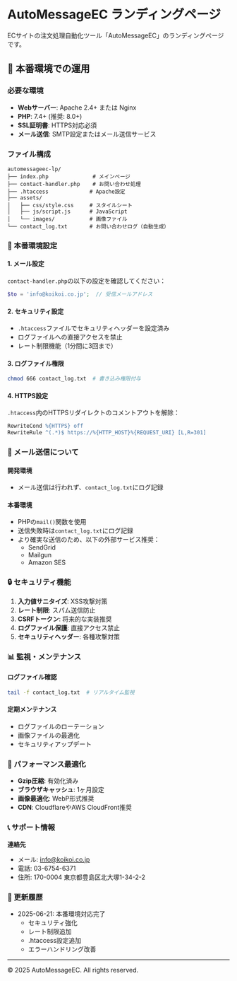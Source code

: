 # AutoMessageEC ランディングページ

ECサイトの注文処理自動化ツール「AutoMessageEC」のランディングページです。

## 🚀 本番環境での運用

### 必要な環境
- **Webサーバー**: Apache 2.4+ または Nginx
- **PHP**: 7.4+ (推奨: 8.0+)
- **SSL証明書**: HTTPS対応必須
- **メール送信**: SMTP設定またはメール送信サービス

### ファイル構成
```
automessageec-lp/
├── index.php              # メインページ
├── contact-handler.php    # お問い合わせ処理
├── .htaccess             # Apache設定
├── assets/
│   ├── css/style.css     # スタイルシート
│   ├── js/script.js      # JavaScript
│   └── images/           # 画像ファイル
└── contact_log.txt       # お問い合わせログ（自動生成）
```

### 🔧 本番環境設定

#### 1. メール設定
`contact-handler.php`の以下の設定を確認してください：

```php
$to = 'info@koikoi.co.jp';  // 受信メールアドレス
```

#### 2. セキュリティ設定
- `.htaccess`ファイルでセキュリティヘッダーを設定済み
- ログファイルへの直接アクセスを禁止
- レート制限機能（1分間に3回まで）

#### 3. ログファイル権限
```bash
chmod 666 contact_log.txt  # 書き込み権限付与
```

#### 4. HTTPS設定
`.htaccess`内のHTTPSリダイレクトのコメントアウトを解除：
```apache
RewriteCond %{HTTPS} off
RewriteRule ^(.*)$ https://%{HTTP_HOST}%{REQUEST_URI} [L,R=301]
```

### 📧 メール送信について

#### 開発環境
- メール送信は行われず、`contact_log.txt`にログ記録

#### 本番環境
- PHPの`mail()`関数を使用
- 送信失敗時は`contact_log.txt`にログ記録
- より確実な送信のため、以下の外部サービス推奨：
  - SendGrid
  - Mailgun
  - Amazon SES

### 🔒 セキュリティ機能

1. **入力値サニタイズ**: XSS攻撃対策
2. **レート制限**: スパム送信防止
3. **CSRFトークン**: 将来的な実装推奨
4. **ログファイル保護**: 直接アクセス禁止
5. **セキュリティヘッダー**: 各種攻撃対策

### 📊 監視・メンテナンス

#### ログファイル確認
```bash
tail -f contact_log.txt  # リアルタイム監視
```

#### 定期メンテナンス
- ログファイルのローテーション
- 画像ファイルの最適化
- セキュリティアップデート

### 🎯 パフォーマンス最適化

- **Gzip圧縮**: 有効化済み
- **ブラウザキャッシュ**: 1ヶ月設定
- **画像最適化**: WebP形式推奨
- **CDN**: CloudflareやAWS CloudFront推奨

### 📞 サポート情報

**連絡先**
- メール: info@koikoi.co.jp
- 電話: 03-6754-6371
- 住所: 170-0004 東京都豊島区北大塚1-34-2-2

### 🔄 更新履歴

- 2025-06-21: 本番環境対応完了
  - セキュリティ強化
  - レート制限追加
  - .htaccess設定追加
  - エラーハンドリング改善

---

© 2025 AutoMessageEC. All rights reserved. 